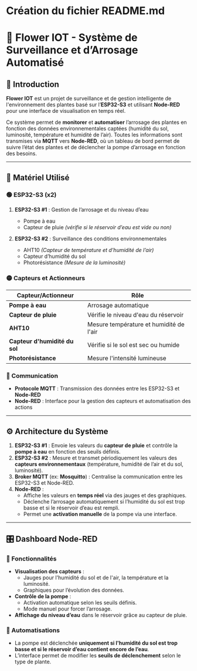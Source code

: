 # Création du fichier README.md

# 🌱 Flower IOT - Système de Surveillance et d’Arrosage Automatisé

## 📘 Introduction
**Flower IOT** est un projet de surveillance et de gestion intelligente de l'environnement des plantes basé sur l’**ESP32-S3** et utilisant **Node-RED** pour une interface de visualisation en temps réel.

Ce système permet de **monitorer** et **automatiser** l’arrosage des plantes en fonction des données environnementales captées (humidité du sol, luminosité, température et humidité de l’air). Toutes les informations sont transmises via **MQTT** vers **Node-RED**, où un tableau de bord permet de suivre l’état des plantes et de déclencher la pompe d’arrosage en fonction des besoins.

---

## 🔧 Matériel Utilisé

### 🟢 ESP32-S3 (x2)
1. **ESP32-S3 #1** : Gestion de l’arrosage et du niveau d’eau  
   - Pompe à eau  
   - Capteur de pluie *(vérifie si le réservoir d’eau est vide ou non)*  

2. **ESP32-S3 #2** : Surveillance des conditions environnementales  
   - AHT10 *(Capteur de température et d’humidité de l’air)*  
   - Capteur d’humidité du sol  
   - Photorésistance *(Mesure de la luminosité)*  

### 🟡 Capteurs et Actionneurs

| Capteur/Actionneur | Rôle |
|--------------------|------|
| **Pompe à eau** | Arrosage automatique |
| **Capteur de pluie** | Vérifie le niveau d'eau du réservoir |
| **AHT10** | Mesure température et humidité de l'air |
| **Capteur d'humidité du sol** | Vérifie si le sol est sec ou humide |
| **Photorésistance** | Mesure l'intensité lumineuse |

### 🔵 Communication
- **Protocole MQTT** : Transmission des données entre les ESP32-S3 et **Node-RED**  
- **Node-RED** : Interface pour la gestion des capteurs et automatisation des actions  

---

## ⚙️ Architecture du Système

1. **ESP32-S3 #1** : Envoie les valeurs du **capteur de pluie** et contrôle la **pompe à eau** en fonction des seuils définis.
2. **ESP32-S3 #2** : Mesure et transmet périodiquement les valeurs des **capteurs environnementaux** (température, humidité de l’air et du sol, luminosité).
3. **Broker MQTT** (ex: **Mosquitto**) : Centralise la communication entre les ESP32-S3 et Node-RED.
4. **Node-RED** :  
   - Affiche les valeurs en **temps réel** via des jauges et des graphiques.  
   - Déclenche l’arrosage automatiquement si l’humidité du sol est trop basse et si le réservoir d’eau est rempli.  
   - Permet une **activation manuelle** de la pompe via une interface.  

---

## 🎛 Dashboard Node-RED

### 📌 Fonctionnalités
- **Visualisation des capteurs** :  
  - Jauges pour l'humidité du sol et de l'air, la température et la luminosité.  
  - Graphiques pour l’évolution des données.  
- **Contrôle de la pompe** :  
  - Activation automatique selon les seuils définis.  
  - Mode manuel pour forcer l’arrosage.  
- **Affichage du niveau d’eau** dans le réservoir grâce au capteur de pluie.  

### 📌 Automatisations
- La pompe est déclenchée **uniquement si l'humidité du sol est trop basse et si le réservoir d’eau contient encore de l’eau**.
- L’interface permet de modifier les **seuils de déclenchement** selon le type de plante.

  
